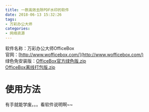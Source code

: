 ```yaml
---
title: 一款高效去除PDF水印的软件
date: 2018-06-13 15:32:26
tags:
- 万彩办公大师
categories:
- 网络资源
---
```


软件名称：万彩办公大师OfficeBox<br />官网：[http://www.wofficebox.com/](http://www.wofficebox.com/)<br />绿色免安装版：[OfficeBox官方绿色版.zip](https://www.yuque.com/attachments/yuque/0/2020/zip/641947/1594430587122-0ec758a1-2387-405e-9ccf-3ba812935c70.zip?_lake_card=%7B%22uid%22%3A%221594430490688-0%22%2C%22src%22%3A%22https%3A%2F%2Fwww.yuque.com%2Fattachments%2Fyuque%2F0%2F2020%2Fzip%2F641947%2F1594430587122-0ec758a1-2387-405e-9ccf-3ba812935c70.zip%22%2C%22name%22%3A%22OfficeBox%E5%AE%98%E6%96%B9%E7%BB%BF%E8%89%B2%E7%89%88.zip%22%2C%22size%22%3A19104196%2C%22type%22%3A%22application%2Fx-zip-compressed%22%2C%22ext%22%3A%22zip%22%2C%22progress%22%3A%7B%22percent%22%3A99%7D%2C%22status%22%3A%22done%22%2C%22percent%22%3A0%2C%22id%22%3A%22M3huC%22%2C%22card%22%3A%22file%22%7D)<br />[OfficeBox离线打包版.zip](https://www.yuque.com/attachments/yuque/0/2020/zip/641947/1594585152962-1fee698c-c1d6-4e0c-ae9c-3f840070d50d.zip?_lake_card=%7B%22uid%22%3A%221594584938123-0%22%2C%22src%22%3A%22https%3A%2F%2Fwww.yuque.com%2Fattachments%2Fyuque%2F0%2F2020%2Fzip%2F641947%2F1594585152962-1fee698c-c1d6-4e0c-ae9c-3f840070d50d.zip%22%2C%22name%22%3A%22OfficeBox%E7%A6%BB%E7%BA%BF%E6%89%93%E5%8C%85%E7%89%88.zip%22%2C%22size%22%3A331797785%2C%22type%22%3A%22application%2Fx-zip-compressed%22%2C%22ext%22%3A%22zip%22%2C%22progress%22%3A%7B%22percent%22%3A99%7D%2C%22status%22%3A%22done%22%2C%22percent%22%3A0%2C%22id%22%3A%22AU9TO%22%2C%22card%22%3A%22file%22%7D)<br />

<a name="kX8zb"></a>
# 使用方法
有手就能学废。。。看软件说明啊~~
